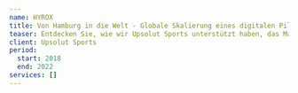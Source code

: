 ```yaml
---
name: HYROX
title: Von Hamburg in die Welt - Globale Skalierung eines digitalen Piloten zur internationalen Event-Plattform
teaser: Entdecken Sie, wie wir Upsolut Sports unterstützt haben, das Marketing digital zu transformieren und HYROX von einer Landing Page zu einer dynamischen, internationalen Multi-Event-Plattform zu entwickeln.
client: Upsolut Sports
period:
  start: 2018
  end: 2022
services: []
---
```


